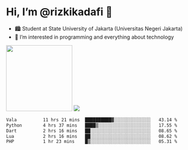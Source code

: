 # Hi, I’m @rizkikadafi 👋
- 🏙 Student at State University of Jakarta (Universitas Negeri Jakarta)
- 👀 I’m interested in programming and everything about technology
<img height="180em" src="https://github-readme-stats.vercel.app/api?username=rizkikadafi&show_icons=true&hide_border=true&&count_private=true&include_all_commits=true" />
<img src="https://github-readme-stats.vercel.app/api/top-langs/?username=rizkikadafi&show_icons=true&hide_border=true&&count_private=true&include_all_commits=true" />

<!--START_SECTION:waka-->

```txt
Vala          11 hrs 21 mins  ██████████▓░░░░░░░░░░░░░░   43.14 %
Python        4 hrs 37 mins   ████▒░░░░░░░░░░░░░░░░░░░░   17.55 %
Dart          2 hrs 16 mins   ██░░░░░░░░░░░░░░░░░░░░░░░   08.65 %
Lua           2 hrs 16 mins   ██░░░░░░░░░░░░░░░░░░░░░░░   08.62 %
PHP           1 hr 23 mins    █▒░░░░░░░░░░░░░░░░░░░░░░░   05.31 %
```

<!--END_SECTION:waka-->

<!---
rizkikadafi/rizkikadafi is a ✨ special ✨ repository because its `README.md` (this file) appears on your GitHub profile.
You can click the Preview link to take a look at your changes.
--->
